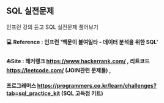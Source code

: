 ## SQL 실전문제 

인프런 강의 듣고 SQL 실전문제 풀어보기

#### 💻 Reference : 인프런 '백문이 불여일타 - 데이터 분석을 위한 SQL'

#### ⛵Site : 해커랭크 https://www.hackerrank.com/ ,  리트코드 https://leetcode.com/ (JOIN관련 문제들) , 

#### 프로그래머스 https://programmers.co.kr/learn/challenges?tab=sql_practice_kit (SQL 고득점 키트)             


